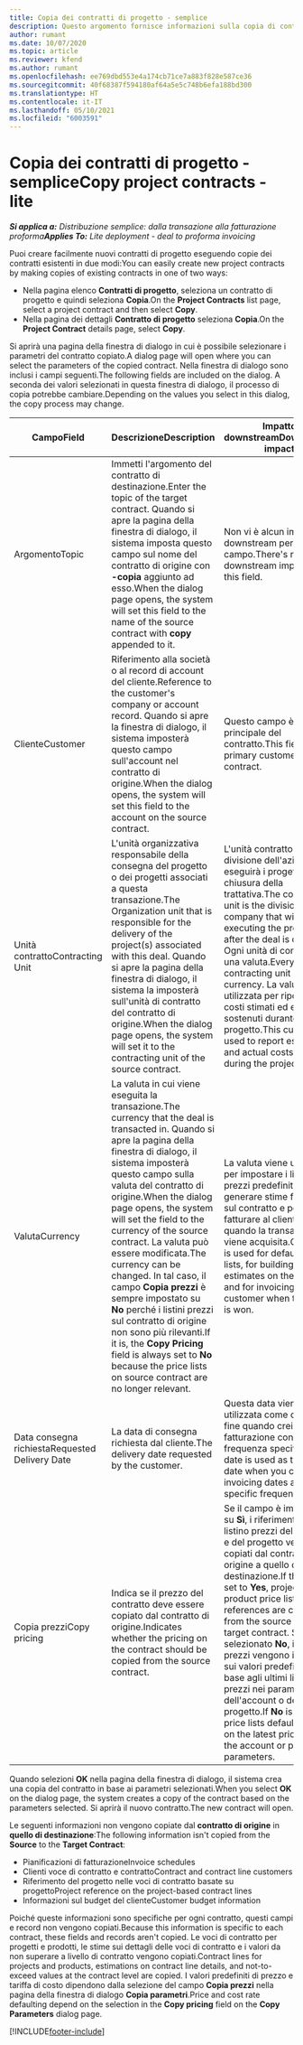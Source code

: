 ```yaml
---
title: Copia dei contratti di progetto - semplice
description: Questo argomento fornisce informazioni sulla copia di contratti di progetto in Project Operations.
author: rumant
ms.date: 10/07/2020
ms.topic: article
ms.reviewer: kfend
ms.author: rumant
ms.openlocfilehash: ee769dbd553e4a174cb71ce7a883f828e587ce36
ms.sourcegitcommit: 40f68387f594180af64a5e5c748b6efa188bd300
ms.translationtype: HT
ms.contentlocale: it-IT
ms.lasthandoff: 05/10/2021
ms.locfileid: "6003591"
---
```

# <a name="copy-project-contracts---lite"></a><span data-ttu-id="3d584-103">Copia dei contratti di progetto - semplice</span><span class="sxs-lookup"><span data-stu-id="3d584-103">Copy project contracts - lite</span></span>

<span data-ttu-id="3d584-104">_**Si applica a:** Distribuzione semplice: dalla transazione alla fatturazione proforma_</span><span class="sxs-lookup"><span data-stu-id="3d584-104">_**Applies To:** Lite deployment - deal to proforma invoicing_</span></span>

<span data-ttu-id="3d584-105">Puoi creare facilmente nuovi contratti di progetto eseguendo copie dei contratti esistenti in due modi:</span><span class="sxs-lookup"><span data-stu-id="3d584-105">You can easily create new project contracts by making copies of existing contracts in one of two ways:</span></span> 

  - <span data-ttu-id="3d584-106">Nella pagina elenco **Contratti di progetto**, seleziona un contratto di progetto e quindi seleziona **Copia**.</span><span class="sxs-lookup"><span data-stu-id="3d584-106">On the **Project Contracts** list page, select a project contract and then select **Copy**.</span></span>
  - <span data-ttu-id="3d584-107">Nella pagina dei dettagli **Contratto di progetto** seleziona **Copia**.</span><span class="sxs-lookup"><span data-stu-id="3d584-107">On the **Project Contract** details page, select **Copy**.</span></span>

<span data-ttu-id="3d584-108">Si aprirà una pagina della finestra di dialogo in cui è possibile selezionare i parametri del contratto copiato.</span><span class="sxs-lookup"><span data-stu-id="3d584-108">A dialog page will open where you can select the parameters of the copied contract.</span></span> <span data-ttu-id="3d584-109">Nella finestra di dialogo sono inclusi i campi seguenti.</span><span class="sxs-lookup"><span data-stu-id="3d584-109">The following fields are included on the dialog.</span></span> <span data-ttu-id="3d584-110">A seconda dei valori selezionati in questa finestra di dialogo, il processo di copia potrebbe cambiare.</span><span class="sxs-lookup"><span data-stu-id="3d584-110">Depending on the values you select in this dialog, the copy process may change.</span></span>

| <span data-ttu-id="3d584-111">**Campo**</span><span class="sxs-lookup"><span data-stu-id="3d584-111">**Field**</span></span> | <span data-ttu-id="3d584-112">**Descrizione**</span><span class="sxs-lookup"><span data-stu-id="3d584-112">**Description**</span></span> | <span data-ttu-id="3d584-113">**Impatto downstream**</span><span class="sxs-lookup"><span data-stu-id="3d584-113">**Downstream impact**</span></span> |
| --- | --- | --- |
| <span data-ttu-id="3d584-114">Argomento</span><span class="sxs-lookup"><span data-stu-id="3d584-114">Topic</span></span> | <span data-ttu-id="3d584-115">Immetti l'argomento del contratto di destinazione.</span><span class="sxs-lookup"><span data-stu-id="3d584-115">Enter the topic of the target contract.</span></span> <span data-ttu-id="3d584-116">Quando si apre la pagina della finestra di dialogo, il sistema imposta questo campo sul nome del contratto di origine con **-copia** aggiunto ad esso.</span><span class="sxs-lookup"><span data-stu-id="3d584-116">When the dialog page opens, the system will set this field to the name of the source contract with **copy** appended to it.</span></span> | <span data-ttu-id="3d584-117">Non vi è alcun impatto downstream per questo campo.</span><span class="sxs-lookup"><span data-stu-id="3d584-117">There's no downstream impact for this field.</span></span> |
| <span data-ttu-id="3d584-118">Cliente</span><span class="sxs-lookup"><span data-stu-id="3d584-118">Customer</span></span> | <span data-ttu-id="3d584-119">Riferimento alla società o al record di account del cliente.</span><span class="sxs-lookup"><span data-stu-id="3d584-119">Reference to the customer's company or account record.</span></span> <span data-ttu-id="3d584-120">Quando si apre la finestra di dialogo, il sistema imposterà questo campo sull'account nel contratto di origine.</span><span class="sxs-lookup"><span data-stu-id="3d584-120">When the dialog opens, the system will set this field to the account on the source contract.</span></span> | <span data-ttu-id="3d584-121">Questo campo è il cliente principale del contratto.</span><span class="sxs-lookup"><span data-stu-id="3d584-121">This field is the primary customer on the contract.</span></span> |
| <span data-ttu-id="3d584-122">Unità contratto</span><span class="sxs-lookup"><span data-stu-id="3d584-122">Contracting Unit</span></span> | <span data-ttu-id="3d584-123">L'unità organizzativa responsabile della consegna del progetto o dei progetti associati a questa transazione.</span><span class="sxs-lookup"><span data-stu-id="3d584-123">The Organization unit that is responsible for the delivery of the project(s) associated with this deal.</span></span> <span data-ttu-id="3d584-124">Quando si apre la pagina della finestra di dialogo, il sistema la imposterà sull'unità di contratto del contratto di origine.</span><span class="sxs-lookup"><span data-stu-id="3d584-124">When the dialog page opens, the system will set it to the contracting unit of the source contract.</span></span> | <span data-ttu-id="3d584-125">L'unità contratto è la divisione dell'azienda che eseguirà i progetti dopo la chiusura della trattativa.</span><span class="sxs-lookup"><span data-stu-id="3d584-125">The contracting unit is the division of the company that will be executing the projects after the deal is closed.</span></span> <span data-ttu-id="3d584-126">Ogni unità di contratto ha una valuta.</span><span class="sxs-lookup"><span data-stu-id="3d584-126">Every contracting unit has a currency.</span></span> <span data-ttu-id="3d584-127">La valuta viene utilizzata per riportare i costi stimati ed effettivi sostenuti durante il progetto.</span><span class="sxs-lookup"><span data-stu-id="3d584-127">This currency is used to report estimated and actual costs incurred during the project.</span></span> |
| <span data-ttu-id="3d584-128">Valuta</span><span class="sxs-lookup"><span data-stu-id="3d584-128">Currency</span></span> | <span data-ttu-id="3d584-129">La valuta in cui viene eseguita la transazione.</span><span class="sxs-lookup"><span data-stu-id="3d584-129">The currency that the deal is transacted in.</span></span> <span data-ttu-id="3d584-130">Quando si apre la pagina della finestra di dialogo, il sistema imposterà questo campo sulla valuta del contratto di origine.</span><span class="sxs-lookup"><span data-stu-id="3d584-130">When the dialog page opens, the system will set the field to the currency of the source contract.</span></span> <span data-ttu-id="3d584-131">La valuta può essere modificata.</span><span class="sxs-lookup"><span data-stu-id="3d584-131">The currency can be changed.</span></span> <span data-ttu-id="3d584-132">In tal caso, il campo **Copia prezzi** è sempre impostato su **No** perché i listini prezzi sul contratto di origine non sono più rilevanti.</span><span class="sxs-lookup"><span data-stu-id="3d584-132">If it is, the **Copy Pricing** field is always set to **No** because the price lists on source contract are no longer relevant.</span></span> | <span data-ttu-id="3d584-133">La valuta viene utilizzata per impostare i listini prezzi predefiniti, per generare stime finanziarie sul contratto e per fatturare al cliente quando la transazione viene acquisita.</span><span class="sxs-lookup"><span data-stu-id="3d584-133">Currency is used for default price lists, for building financial estimates on the contract, and for invoicing the customer when the deal is won.</span></span> |
| <span data-ttu-id="3d584-134">Data consegna richiesta</span><span class="sxs-lookup"><span data-stu-id="3d584-134">Requested Delivery Date</span></span> | <span data-ttu-id="3d584-135">La data di consegna richiesta dal cliente.</span><span class="sxs-lookup"><span data-stu-id="3d584-135">The delivery date requested by the customer.</span></span> | <span data-ttu-id="3d584-136">Questa data viene utilizzata come data di fine quando crei date di fatturazione con una frequenza specifica.</span><span class="sxs-lookup"><span data-stu-id="3d584-136">This date is used as the end date when you create invoicing dates along a specific frequency.</span></span> |
| <span data-ttu-id="3d584-137">Copia prezzi</span><span class="sxs-lookup"><span data-stu-id="3d584-137">Copy pricing</span></span> | <span data-ttu-id="3d584-138">Indica se il prezzo del contratto deve essere copiato dal contratto di origine.</span><span class="sxs-lookup"><span data-stu-id="3d584-138">Indicates whether the pricing on the contract should be copied from the source contract.</span></span> | <span data-ttu-id="3d584-139">Se il campo è impostato su **Sì**, i riferimenti del listino prezzi del prodotto e del progetto vengono copiati dal contratto di origine a quello di destinazione.</span><span class="sxs-lookup"><span data-stu-id="3d584-139">If the field is set to **Yes**, project and product price list references are copied from the source to the target contract.</span></span> <span data-ttu-id="3d584-140">Se viene selezionato **No**, i listini prezzi vengono impostati sui valori predefiniti in base agli ultimi listini prezzi nei parametri dell'account o del progetto.</span><span class="sxs-lookup"><span data-stu-id="3d584-140">If **No** is selected, price lists default based on the latest price lists on the account or project parameters.</span></span> |

<span data-ttu-id="3d584-141">Quando selezioni **OK** nella pagina della finestra di dialogo, il sistema crea una copia del contratto in base ai parametri selezionati.</span><span class="sxs-lookup"><span data-stu-id="3d584-141">When you select **OK** on the dialog page, the system creates a copy of the contract based on the parameters selected.</span></span> <span data-ttu-id="3d584-142">Si aprirà il nuovo contratto.</span><span class="sxs-lookup"><span data-stu-id="3d584-142">The new contract will open.</span></span>

<span data-ttu-id="3d584-143">Le seguenti informazioni non vengono copiate dal **contratto di origine** in **quello di destinazione**:</span><span class="sxs-lookup"><span data-stu-id="3d584-143">The following information isn't copied from the **Source** to the **Target Contract**:</span></span>

  - <span data-ttu-id="3d584-144">Pianificazioni di fatturazione</span><span class="sxs-lookup"><span data-stu-id="3d584-144">Invoice schedules</span></span>
  - <span data-ttu-id="3d584-145">Clienti voce di contratto e contratto</span><span class="sxs-lookup"><span data-stu-id="3d584-145">Contract and contract line customers</span></span>
  - <span data-ttu-id="3d584-146">Riferimento del progetto nelle voci di contratto basate su progetto</span><span class="sxs-lookup"><span data-stu-id="3d584-146">Project reference on the project-based contract lines</span></span>
  - <span data-ttu-id="3d584-147">Informazioni sul budget del cliente</span><span class="sxs-lookup"><span data-stu-id="3d584-147">Customer budget information</span></span>

<span data-ttu-id="3d584-148">Poiché queste informazioni sono specifiche per ogni contratto, questi campi e record non vengono copiati.</span><span class="sxs-lookup"><span data-stu-id="3d584-148">Because this information is specific to each contract, these fields and records aren't copied.</span></span> <span data-ttu-id="3d584-149">Le voci di contratto per progetti e prodotti, le stime sui dettagli delle voci di contratto e i valori da non superare a livello di contratto vengono copiati.</span><span class="sxs-lookup"><span data-stu-id="3d584-149">Contract lines for projects and products, estimations on contract line details, and not-to-exceed values at the contract level are copied.</span></span> <span data-ttu-id="3d584-150">I valori predefiniti di prezzo e tariffa di costo dipendono dalla selezione del campo **Copia prezzi** nella pagina della finestra di dialogo **Copia parametri**.</span><span class="sxs-lookup"><span data-stu-id="3d584-150">Price and cost rate defaulting depend on the selection in the **Copy pricing** field on the **Copy Parameters** dialog page.</span></span>


[!INCLUDE[footer-include](../../includes/footer-banner.md)]